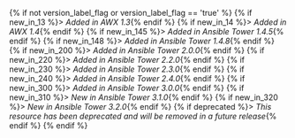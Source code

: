 {% if not version_label_flag or version_label_flag == 'true' %}
{% if new_in_13 %}> _Added in AWX 1.3_{% endif %}
{% if new_in_14 %}> _Added in AWX 1.4_{% endif %}
{% if new_in_145 %}> _Added in Ansible Tower 1.4.5_{% endif %}
{% if new_in_148 %}> _Added in Ansible Tower 1.4.8_{% endif %}
{% if new_in_200 %}> _Added in Ansible Tower 2.0.0_{% endif %}
{% if new_in_220 %}> _Added in Ansible Tower 2.2.0_{% endif %}
{% if new_in_230 %}> _Added in Ansible Tower 2.3.0_{% endif %}
{% if new_in_240 %}> _Added in Ansible Tower 2.4.0_{% endif %}
{% if new_in_300 %}> _Added in Ansible Tower 3.0.0_{% endif %}
{% if new_in_310 %}> _New in Ansible Tower 3.1.0_{% endif %}
{% if new_in_320 %}> _New in Ansible Tower 3.2.0_{% endif %}
{% if deprecated %}> _This resource has been deprecated and will be removed in a future release_{% endif %}
{% endif %}
